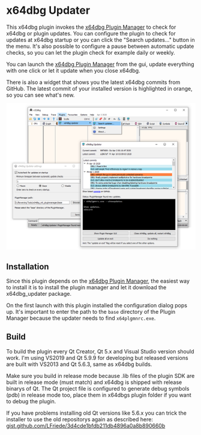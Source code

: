 # x64dbg Updater

This x64dbg plugin invokes the [x64dbg Plugin Manager](https://github.com/horsicq/x64dbg-Plugin-Manager) to check for x64dbg or plugin updates. You can configure the plugin to check for updates at x64dbg startup or you can click the "Search updates..." button in the menu. It's also possible to configure a pause between automatic update checks, so you can let the plugin check for example daily or weekly.

You can launch the [x64dbg Plugin Manager](https://github.com/horsicq/x64dbg-Plugin-Manager) from the gui, update everything with one click or let it update when you close x64dbg.

There is also a widget that shows you the latest x64dbg commits from GitHub. The latest commit of your installed version is highlighted in orange, so you can see what's new.

![Screenshot](_res/screenshot.png?raw=true)


## Installation

Since this plugin depends on the [x64dbg Plugin Manager](https://github.com/horsicq/x64dbg-Plugin-Manager), the easiest way to install it is to install the plugin manager and let it download the x64dbg_updater package.

On the first launch with this plugin installed the configuration dialog pops up. It's important to enter the path to the `base` directory of the Plugin Manager because the updater needs to find `x64plgmnrc.exe`.


## Build

To build the plugin every Qt Creator, Qt 5.x and Visual Studio version should work. I'm using VS2019 and Qt 5.9.9 for developing but released versions are built with VS2013 and Qt 5.6.3, same as x64dbg builds.

Make sure you build in release mode because .lib files of the plugin SDK are built in release mode (must match) and x64dbg is shipped with release binarys of Qt. The Qt project file is configured to generate debug symbols (pdb) in release mode too, place them in x64dbgs plugin folder if you want to debug the plugin.

If you have problems installing old Qt versions like 5.6.x you can trick the installer to use the old repositorys again as described here: [gist.github.com/LFriede/3d4cde1bfdb211db4896a0a8b890660b](https://gist.github.com/LFriede/3d4cde1bfdb211db4896a0a8b890660b)
